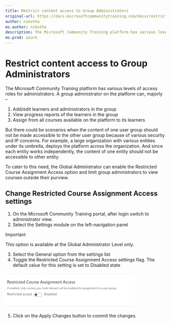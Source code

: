 ```yaml
---
title: Restrict content access to Group Administrators
original-url: https://docs.microsoftcommunitytraining.com/docs/restrict-content-access-to-group-administrators
author: nikotha
ms.author: nikotha
description: The Microsoft Community Training platform has various levels of access roles for administrators.
ms.prod: azure
---
```


# Restrict content access to Group Administrators

The Microsoft Community Training platform has various levels of access roles for administrators. A group administrator on the platform can, majorly – 
1.	Add/edit learners and administrators in the group 
2.	View progress reports of the learners in the group 
3.	Assign from all courses available on the platform to its learners

But there could be scenarios when the content of one user group should not be made accessible to the other user group because of various security and IP concerns. For example, a large organization with various entities under its umbrella, deploys the platform across the organization. And since each entity works independently, the content of one entity should not be accessible to other entity.

To cater to this need, the Global Administrator can enable the Restricted Course Assignment Access option and limit group administrators to view courses outside their purview.

## Change Restricted Course Assignment Access settings

1. On the Microsoft Community Training portal, after login switch to administrator view.
2. Select the Settings module on the left-navigation panel

  > [!IMPORTANT]
  > This option is available at the Global Administrator Level only.

3. Select the General option from the settings list
4. Toggle the Restricted Course Assignment Access settings flag. The default value for this setting is set to Disabled state

  ![Restrict Course.png](../media/Restrict%20Course.png)

5. Click on the Apply Changes button to commit the changes.